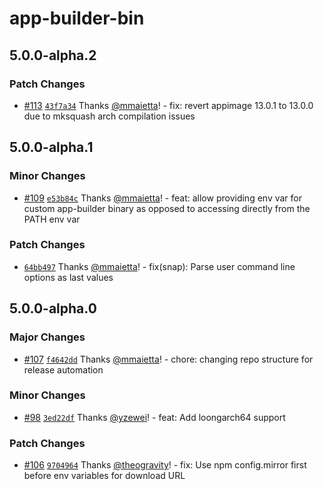 # app-builder-bin

## 5.0.0-alpha.2

### Patch Changes

- [#113](https://github.com/develar/app-builder/pull/113) [`43f7a34`](https://github.com/develar/app-builder/commit/43f7a3473cfbbefc5eba03f7fb04f88f54a1adf2) Thanks [@mmaietta](https://github.com/mmaietta)! - fix: revert appimage 13.0.1 to 13.0.0 due to mksquash arch compilation issues

## 5.0.0-alpha.1

### Minor Changes

- [#109](https://github.com/develar/app-builder/pull/109) [`e53b84c`](https://github.com/develar/app-builder/commit/e53b84c9a36105f281825a6e6d168481ddf543a9) Thanks [@mmaietta](https://github.com/mmaietta)! - feat: allow providing env var for custom app-builder binary as opposed to accessing directly from the PATH env var

### Patch Changes

- [`64bb497`](https://github.com/develar/app-builder/commit/64bb4971150edc37dbfb3819f115e4d767cf89c6) Thanks [@mmaietta](https://github.com/mmaietta)! - fix(snap): Parse user command line options as last values

## 5.0.0-alpha.0

### Major Changes

- [#107](https://github.com/develar/app-builder/pull/107) [`f4642dd`](https://github.com/develar/app-builder/commit/f4642ddcd85b482d1a7ed49f14d27c509eb5aa6b) Thanks [@mmaietta](https://github.com/mmaietta)! - chore: changing repo structure for release automation

### Minor Changes

- [#98](https://github.com/develar/app-builder/pull/98) [`3ed22df`](https://github.com/develar/app-builder/commit/3ed22df75fcff132a5b794ce1a421bec263bc118) Thanks [@yzewei](https://github.com/yzewei)! - feat: Add loongarch64 support

### Patch Changes

- [#106](https://github.com/develar/app-builder/pull/106) [`9704964`](https://github.com/develar/app-builder/commit/970496449b0b02780d654d61af1e3277515a2545) Thanks [@theogravity](https://github.com/theogravity)! - fix: Use npm config.mirror first before env variables for download URL
